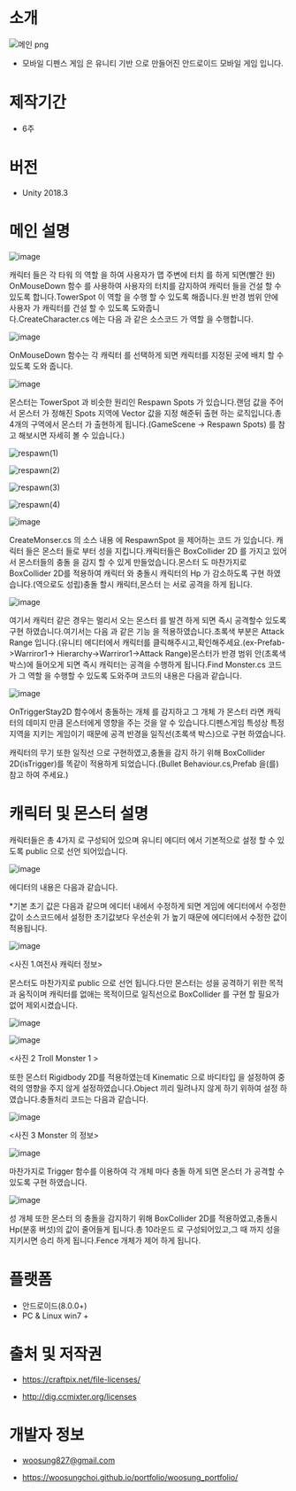 # 소개 

![메인 png](https://user-images.githubusercontent.com/11676387/62414359-2de57a80-b655-11e9-9d26-fb7214cde3bf.jpg)


- 모바일 디펜스 게임 은 유니티 기반 으로 만들어진 안드로이드 모바일 게임 입니다.

# 제작기간

- 6주 

# 버전

- Unity 2018.3

# 메인 설명


![image](https://user-images.githubusercontent.com/11676387/62420802-8ce9d480-b6d3-11e9-9dcf-f8260bce5d83.png)
    
   캐릭터 들은 각 타워 의 역할 을 하여 사용자가 맵 주변에 터치 를 하게 되면(빨간 원) OnMouseDown 함수 를 사용하여 사용자의 터치를 감지하여 캐릭터 들을 
   건설 할 수 있도록 합니다.TowerSpot 이 역할 을 수행 할 수 있도록 해줍니다.원 반경 범위 안에 사용자 가 캐릭터를 건설 할 수 있도록 도와줍니   
   다.CreateCharacter.cs 에는 다음 과 같은 소스코드 가 역할 을 수행합니다.


 
![image](https://user-images.githubusercontent.com/11676387/62420842-f833a680-b6d3-11e9-9c8f-24c1fe7736c1.png)

   OnMouseDown 함수는 각 캐릭터 를 선택하게 되면 캐릭터를 지정된 곳에 배치 할 수 있도록 도와 줍니다.
   
![image](https://user-images.githubusercontent.com/11676387/62420875-84de6480-b6d4-11e9-9a3f-b7d86a89c958.png)
    
몬스터는 TowerSpot 과 비슷한 원리인 Respawn Spots 가 있습니다.랜덤 값을 주어서 몬스터 가 정해진 Spots 지역에 Vector 값을 지정 해준뒤 출현 하는 로직입니다.총 4개의 구역에서 몬스터 가 출현하게 됩니다.(GameScene -> Respawn Spots) 를 참고 해보시면 자세히 볼 수 있습니다.)
   
![respawn(1)](https://user-images.githubusercontent.com/11676387/62472049-e2f47000-b7d8-11e9-8662-37510714a239.png)

![respawn(2)](https://user-images.githubusercontent.com/11676387/62472029-db34cb80-b7d8-11e9-8d04-fd346c46557b.png)

![respawn(3)](https://user-images.githubusercontent.com/11676387/62472032-dcfe8f00-b7d8-11e9-90c8-1fbe4327916e.png)

![respawn(4)](https://user-images.githubusercontent.com/11676387/62472036-de2fbc00-b7d8-11e9-975e-ac0690663b37.png)


   
![image](https://user-images.githubusercontent.com/11676387/62420981-e3581280-b6d5-11e9-897c-c226316b609d.png)

CreateMonser.cs 의 소스 내용 에 RespawnSpot 을 제어하는 코드 가 있습니다.
캐릭터 들은 몬스터 들로 부터 성을 지킵니다.캐릭터들은 BoxCollider 2D 를 가지고 있어서 몬스터들의 충돌 을 감지 할 수 있게 만들었습니다.몬스터 도 마찬가지로 BoxCollider 2D를 적용하여 캐릭터 와 충돌시 캐릭터의 Hp 가 감소하도록 구현 하였습니다.(역으로도 성립)충돌 할시 캐릭터,몬스터 는 서로 공격을 하게 됩니다.

![image](https://user-images.githubusercontent.com/11676387/62421006-3cc04180-b6d6-11e9-92c1-106049ab0e67.png)


여기서 캐릭터 같은 경우는 멀리서 오는 몬스터 를 발견 하게 되면 즉시 공격할수 있도록 구현 하였습니다.여기서는 다음 과 같은 기능 을 적용하였습니다.초록색 부분은 Attack Range 입니다.(유니티 에디터에서 캐릭터를 클릭해주시고,확인해주세요.(ex-Prefab->Warriror1-> Hierarchy->Warriror1->Attack Range)몬스터가 반경 범위 안(초록색 박스)에 들어오게 되면 즉시 캐릭터는 공격을 수행하게 됩니다.Find Monster.cs 코드가 그 역할 을 수행할 수 있도록 도와주며 코드의 내용은 다음과 같습니다.


![image](https://user-images.githubusercontent.com/11676387/62420997-2e722580-b6d6-11e9-8296-a1fa9ab41599.png)



OnTriggerStay2D 함수에서 충돌하는 개체 를 감지하고 그 개체 가 몬스터 라면 캐릭터의 데미지 만큼 몬스터에게 영향을 주는 것을 알 수 있습니다.디펜스게임 특성상 특정 지역을 지키는 게임이기 때문에 공격 반경을 일직선(초록색 박스)으로 구현 하였습니다.

캐릭터의 무기 또한 일직선 으로 구현하였고,충돌을 감지 하기 위해 BoxCollider 2D(isTrigger)를 똑같이 적용하게 되었습니다.(Bullet Behaviour.cs,Prefab 을(를) 참고 하여 주세요.)


# 캐릭터 및 몬스터 설명

캐릭터들은 총 4가지 로 구성되어 있으며 유니티 에디터 에서 기본적으로 설정 할 수 있도록  public 으로 선언 되어있습니다.

![image](https://user-images.githubusercontent.com/11676387/62421022-8d379f00-b6d6-11e9-86d5-5ee9336abe43.png)

에디터의 내용은 다음과 같습니다.

*기본 초기 값은 다음과 같으며 에디터 내에서 수정하게 되면 게임에 에디터에서 수정한 값이 소스코드에서 설정한 초기값보다 우선순위 가 높기 때문에 에디터에서 수정한 값이 적용됩니다.



![image](https://user-images.githubusercontent.com/11676387/62421038-b9532000-b6d6-11e9-9d8f-245a6a739a79.png)

<사진 1.여전사 캐릭터 정보>


몬스터도 마찬가지로 public 으로 선언 됩니다.다만 몬스터는 성을  공격하기 위한 목적과 움직이며 캐릭터를 없애는 목적이므로 일직선으로 BoxCollider 를 구현 할 필요가 없어 제외시켰습니다.

![image](https://user-images.githubusercontent.com/11676387/62421048-d25bd100-b6d6-11e9-8e1a-c7e1a6314513.png)


![image](https://user-images.githubusercontent.com/11676387/62421050-db4ca280-b6d6-11e9-8da2-7e0cc1d7288d.png)


<사진 2 Troll Monster 1 >


또한 몬스터 Rigidbody 2D를 적용하였는데 Kinematic 으로 바디타입 을 설정하여 중력의 영향을 주지 않게 설정하였습니다.Object 끼리 밀려나지 않게 하기 위하여 설정 하였습니다.충돌처리 코드는 다음과 같습니다.

![image](https://user-images.githubusercontent.com/11676387/62421060-eacbeb80-b6d6-11e9-94ee-dbd14a03ef7b.png)


<사진 3 Monster 의 정보>



![image](https://user-images.githubusercontent.com/11676387/62421069-f9b29e00-b6d6-11e9-8e59-35cc7f5656af.png)


마찬가지로 Trigger 함수를 이용하여 각 개체 마다 충돌 하게 되면 몬스터 가 공격할 수 있도록 구현 하였습니다.



![image](https://user-images.githubusercontent.com/11676387/62421094-4bf3bf00-b6d7-11e9-98d2-8f1b141c3d53.png)

성 개체 또한 몬스터 의 충돌을 감지하기 위해 BoxCollider 2D를 적용하였고,충돌시 Hp(분홍 버섯)의 값이 줄어들게 됩니다.총 10라운드 로 구성되어있고,그 때 까지 성을 지키시면 승리 하게 됩니다.Fence 개체가 제어 하게 됩니다.



# 플랫폼
  
  - 안드로이드(8.0.0+)
  - PC & Linux win7 + 
 
 
# 출처 및 저작권

  - https://craftpix.net/file-licenses/
  
  - http://dig.ccmixter.org/licenses
  
  
# 개발자 정보

 - woosung827@gmail.com
 
 - https://woosungchoi.github.io/portfolio/woosung_portfolio/

 
 
 
 


